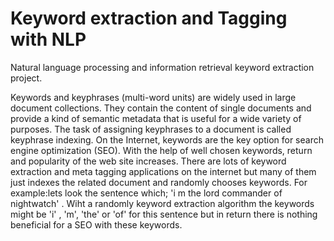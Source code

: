 # Keyword extraction and Tagging with NLP 
Natural language processing and information retrieval keyword extraction project.

Keywords and keyphrases (multi-word units) are widely used in large document collections.
They contain the content of single documents and provide a kind of semantic metadata that is useful for a wide variety of purposes.
The task of assigning keyphrases to a document is called keyphrase indexing.
On the Internet, keywords are the key option for search engine optimization (SEO).  With the help of well chosen keywords, return and popularity
of the web site increases. There are lots of keyword extraction and meta tagging applications on the internet but many of them just indexes
the related document and randomly chooses keywords.
For example:lets look the sentence which;  'i m the lord commander of nightwatch' . Wiht a randomly keyword extraction algorithm the keywords
might be 'i' , 'm', 'the' or 'of' for this sentence but in return there is nothing beneficial for a SEO with these keywords.
